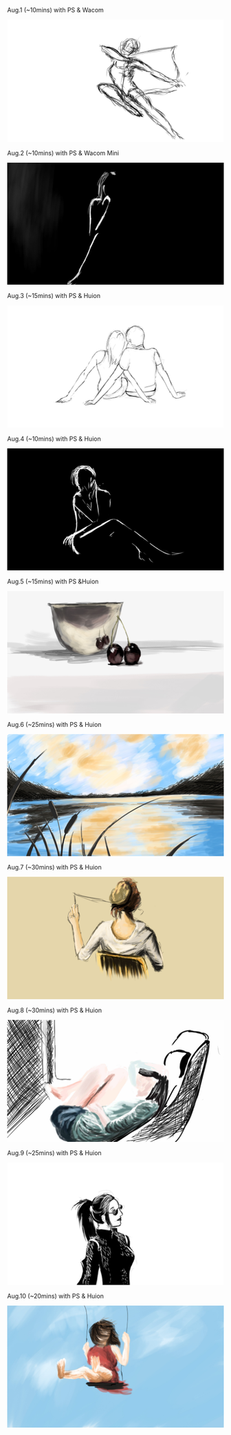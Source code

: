 Aug.1 (~10mins) with PS & Wacom

![Weapon](1.jpg)

Aug.2 (~10mins) with PS & Wacom Mini

![Watch](2.jpg)

Aug.3 (~15mins) with PS & Huion

![Siting](3.jpg)

Aug.4 (~10mins) with PS & Huion

![Siting](4.jpg)

Aug.5 (~15mins) with PS &Huion

![Grape](5.jpg)

Aug.6 (~25mins) with PS & Huion

![Lake](6.jpg)

Aug.7 (~30mins) with PS & Huion

![Reading](7.jpg)

Aug.8 (~30mins) with PS & Huion

![Thinking](8.jpg)

Aug.9 (~25mins) with PS & Huion

![Girl](9.jpg)

Aug.10 (~20mins) with PS & Huion

![Swin](10.jpg)

